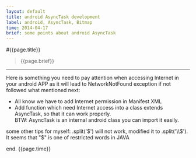 ```yaml
---
layout: default
title: android AsyncTask development
label: android, AsyncTask, Bitmap
time: 2014-04-17
brief: some points about android AsyncTask
---
```


#{{page.title}}
> {{page.brief}}
**************

Here is something you need to pay attention when accessing Internet in your android APP as it will lead to NetworkNotFound exception if not followed what mentioned next:

- All know we have to add Internet permission in Manifest XML  
- Add function which need Internet access into a class extends AsyncTask, so that it can work properly.   
BTW: AsyncTask is an internal android class you can import it easily.

some other tips for myself: .split('$') will not work, modified it to .split('\\$'). It seems that "$" is one of restricted words in JAVA

end.
{{page.time}}
